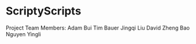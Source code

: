 # ScriptyScripts
Project Team Members:
Adam Bui
Tim Bauer
Jingqi Liu
David Zheng
Bao Nguyen
Yingli


